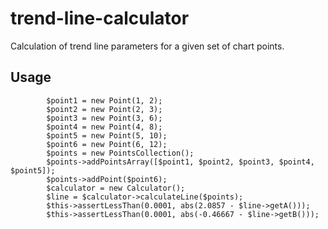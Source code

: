# trend-line-calculator
Calculation of trend line parameters for a given set of chart points.

## Usage

```injectablephp
        $point1 = new Point(1, 2);
        $point2 = new Point(2, 3);
        $point3 = new Point(3, 6);
        $point4 = new Point(4, 8);
        $point5 = new Point(5, 10);
        $point6 = new Point(6, 12);
        $points = new PointsCollection();
        $points->addPointsArray([$point1, $point2, $point3, $point4, $point5]);
        $points->addPoint($point6);
        $calculator = new Calculator();
        $line = $calculator->calculateLine($points);
        $this->assertLessThan(0.0001, abs(2.0857 - $line->getA()));
        $this->assertLessThan(0.0001, abs(-0.46667 - $line->getB()));
```
